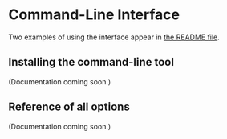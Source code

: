 
# Command-Line Interface

Two examples of using the interface appear in
[the README file](../README.md).

## Installing the command-line tool

(Documentation coming soon.)

## Reference of all options

(Documentation coming soon.)
